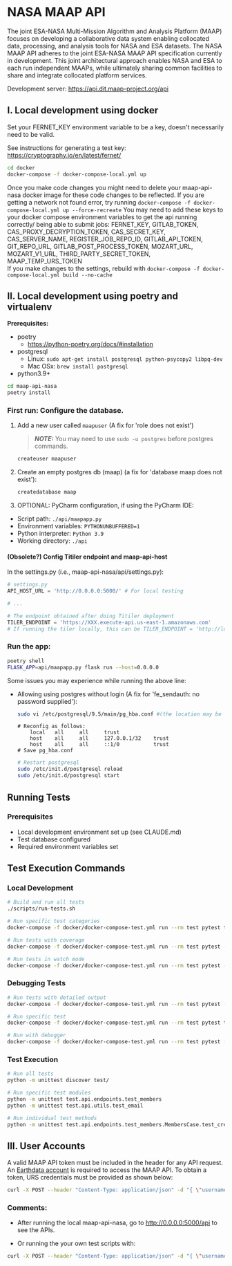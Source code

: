 # NASA MAAP API
The joint ESA-NASA Multi-Mission Algorithm and Analysis Platform (MAAP) focuses on developing a collaborative data system enabling collocated data, processing, and analysis tools for NASA and ESA datasets. The NASA MAAP API adheres to the joint ESA-NASA MAAP API specification currently in development. This joint architectural approach enables NASA and ESA to each run independent MAAPs, while ultimately sharing common facilities to share and integrate collocated platform services.

Development server: https://api.dit.maap-project.org/api

## I. Local development using docker

Set your FERNET_KEY environment variable to be a key, doesn't necessarily need to be valid. 

See instructions for generating a test key: https://cryptography.io/en/latest/fernet/

```bash
cd docker
docker-compose -f docker-compose-local.yml up
```
Once you make code changes you might need to delete your maap-api-nasa docker image for these code changes to be reflected. If you are getting a network not found error, try running `docker-compose -f docker-compose-local.yml up --force-recreate`
You may need to add these keys to your docker compose environment variables to get the api running correctly/ being able to submit jobs: FERNET_KEY, GITLAB_TOKEN, CAS_PROXY_DECRYPTION_TOKEN, CAS_SECRET_KEY, CAS_SERVER_NAME, REGISTER_JOB_REPO_ID, GITLAB_API_TOKEN, GIT_REPO_URL, GITLAB_POST_PROCESS_TOKEN, MOZART_URL, MOZART_V1_URL, THIRD_PARTY_SECRET_TOKEN, MAAP_TEMP_URS_TOKEN  
If you make changes to the settings, rebuild with `docker-compose -f docker-compose-local.yml build --no-cache`

## II. Local development using poetry and virtualenv

**Prerequisites:**
* poetry
  * https://python-poetry.org/docs/#installation 
* postgresql
  * Linux: `sudo apt-get install postgresql python-psycopy2 libpq-dev`
  * Mac OSx: `brew install postgresql`
* python3.9+

```bash
cd maap-api-nasa
poetry install
```

### First run: Configure the database.

1. Add a new user called `maapuser` (A fix for 'role <username> does not exist')
   > **_NOTE:_**  You may need to use `sudo -u postgres` before postgres commands.
   ```bash
   createuser maapuser
   ```

2. Create an empty postgres db (maap) (a fix for 'database maap does not exist'):
    ```bash
    createdatabase maap
    ```

3. OPTIONAL: PyCharm configuration, if using the PyCharm IDE:

- Script path: `./api/maapapp.py`
- Environment variables: `PYTHONUNBUFFERED=1`
- Python interpreter: `Python 3.9`
- Working directory: `./api`

#### (Obsolete?) Config Titiler endpoint and maap-api-host

In the settings.py (i.e., maap-api-nasa/api/settings.py):

```python
# settings.py
API_HOST_URL = 'http://0.0.0.0:5000/' # For local testing

# ...

# The endpoint obtained after doing Titiler deployment
TILER_ENDPOINT = 'https://XXX.execute-api.us-east-1.amazonaws.com'
# If running the tiler locally, this can be TILER_ENDPOINT = 'http://localhost:8000'
```

### Run the app:

```bash
poetry shell
FLASK_APP=api/maapapp.py flask run --host=0.0.0.0
```

Some issues you may experience while running the above line:

* Allowing using postgres without login (A fix for 'fe_sendauth: no password supplied'):

  ```bash
  sudo vi /etc/postgresql/9.5/main/pg_hba.conf #(the location may be different depend on OS and postgres version)
  ```
  
  ```
  # Reconfig as follows:
      local   all     all     trust
      host    all     all     127.0.0.1/32    trust
      host    all     all     ::1/0           trust
  # Save pg_hba.conf
  ```

  ```bash
  # Restart postgresql
  sudo /etc/init.d/postgresql reload
  sudo /etc/init.d/postgresql start
  ```

## Running Tests

### Prerequisites
- Local development environment set up (see CLAUDE.md)
- Test database configured
- Required environment variables set

## Test Execution Commands

### Local Development
```bash
# Build and run all tests
./scripts/run-tests.sh

# Run specific test categories
docker-compose -f docker/docker-compose-test.yml run --rm test pytest test/api/endpoints/

# Run tests with coverage
docker-compose -f docker/docker-compose-test.yml run --rm test pytest --cov=api --cov-report=html

# Run tests in watch mode
docker-compose -f docker/docker-compose-test.yml run --rm test pytest -f
```

### Debugging Tests
```bash
# Run tests with detailed output
docker-compose -f docker/docker-compose-test.yml run --rm test pytest -vvv -s

# Run specific test
docker-compose -f docker/docker-compose-test.yml run --rm test pytest test/api/endpoints/test_members.py::TestMemberManagement::test_new_member_can_be_created_successfully

# Run with debugger
docker-compose -f docker/docker-compose-test.yml run --rm test pytest --pdb
```

### Test Execution
```bash
# Run all tests
python -m unittest discover test/

# Run specific test modules
python -m unittest test.api.endpoints.test_members
python -m unittest test.api.utils.test_email

# Run individual test methods
python -m unittest test.api.endpoints.test_members.MembersCase.test_create_member
```

## III. User Accounts

A valid MAAP API token must be included in the header for any API request. An [Earthdata account](https://uat.urs.earthdata.nasa.gov) is required to access the MAAP API. To obtain a token, URS credentials must be provided as shown below:

```bash
curl -X POST --header "Content-Type: application/json" -d "{ \"username\": \"urs_username\", \"password\": \"urs_password\" }" https://api.dit.maap-project.org/token
```

### Comments:

- After running the local maap-api-nasa, go to http://0.0.0.0:5000/api to see the APIs.

- Or running the your own test scripts with:

```bash
curl -X POST --header "Content-Type: application/json" -d "{ \"username\": \"urs_username\", \"password\": \"urs_password\" }" http://0.0.0.0:5000/token
```
